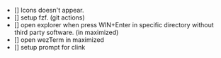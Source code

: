 - [] Icons doesn't appear.
- [] setup fzf. (git actions)
- [] open explorer when press WIN+Enter in specific directory without third party software. (in maximized)
- [] open wezTerm in maximized
- [] setup prompt for clink
